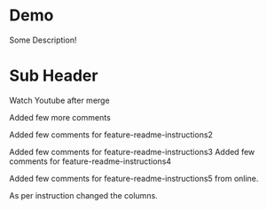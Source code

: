 # Demo

Some Description!

# Sub Header


Watch Youtube after merge


Added few more comments


Added few comments for feature-readme-instructions2

Added few comments for feature-readme-instructions3
Added few comments for feature-readme-instructions4

Added few comments for feature-readme-instructions5 from online.

As per instruction  changed the columns.
